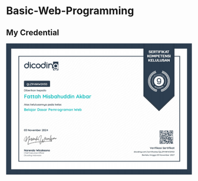 # Basic-Web-Programming
## My Credential
<a href="https://www.dicoding.com/certificates/QLZ9V6KW2X5D" 
   target="_blank" 
   class="credential-link">
    <img src="https://github.com/ftmsdbr/Basic-Web-Programming/blob/mai/MyCredential.jpg" 
         alt="Dicoding Credential" 
         class="credential-image">
</a>
